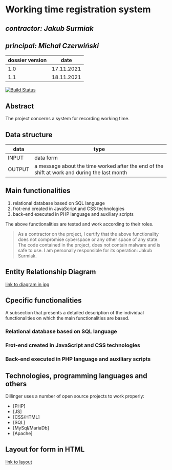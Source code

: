 # Working time registration system

## _contractor: Jakub Surmiak_
## _principal: Michał Czerwiński_


| dossier version | date |
| ------ | ------ |
| 1.0 | 17.11.2021 |
| 1.1 | 18.11.2021 |

[![Build Status](https://travis-ci.org/joemccann/dillinger.svg?branch=master)](https://travis-ci.org/joemccann/dillinger)

## Abstract 
The project concerns a system for recording working time.

## Data structure

| data | type |
| ------ | ------ |
| INPUT | data form |
| OUTPUT | a message about the time worked after the end of the shift at work and during the last month |

## Main functionalities

1. relational database based on SQL language
1. frot-end created in JavaScript and CSS technologies
1. back-end executed in PHP language and auxiliary scripts

The above functionalities are tested and work according to their roles.

> As a contractor on the project, I certify that the above functionality 
> does not compromise cyberspace or any other space of any state. 
> The code contained in the project, does not contain malware and is safe to use. 
> I am personally responsible for its operation: Jakub Surmiak.

## Entity Relationship Diagram

[link to diagram in jpg][erd]

## Cpecific functionalities

A subsection that presents a detailed description of the individual functionalities on which the main functionalities are based.

### Relational database based on SQL language

### Frot-end created in JavaScript and CSS technologies

### Back-end executed in PHP language and auxiliary scripts

## Technologies, programming languages and others

Dillinger uses a number of open source projects to work properly:

- [PHP]
- [JS]
- [CSS/HTML]
- [SQL]
- [MySql/MariaDb]
- [Apache]

## Layout for form in HTML

[link to layout][form]

 [erd]: <https://github.com/Michal3456/example_project/blob/main/sprites/Untitled%20Diagram.jpg>
 [form]: <https://github.com/Michal3456/4cti/blob/main/19/img/layout.png>
